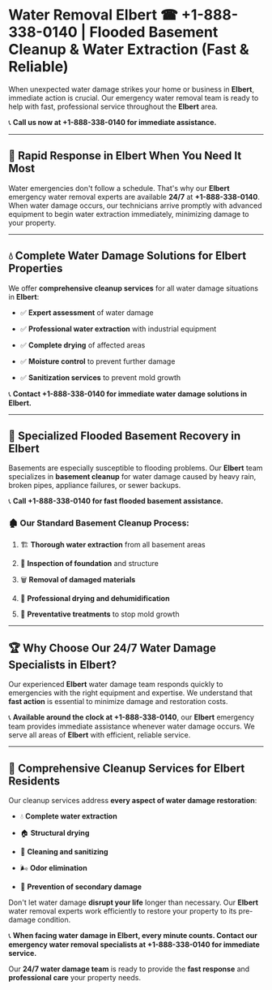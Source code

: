 # Water Removal Elbert ☎ +1-888-338-0140 | Flooded Basement Cleanup & Water Extraction (Fast & Reliable)

When unexpected water damage strikes your home or business in **Elbert**, immediate action is crucial. Our emergency water removal team is ready to help with fast, professional service throughout the **Elbert** area. 

📞 **Call us now at +1-888-338-0140 for immediate assistance.**
---
## 🚀 Rapid Response in Elbert When You Need It Most
Water emergencies don't follow a schedule. That's why our **Elbert** emergency water removal experts are available **24/7** at **+1-888-338-0140**. When water damage occurs, our technicians arrive promptly with advanced equipment to begin water extraction immediately, minimizing damage to your property.
---
## 💧 Complete Water Damage Solutions for Elbert Properties
We offer **comprehensive cleanup services** for all water damage situations in **Elbert**:
- ✅ **Expert assessment** of water damage  
- ✅ **Professional water extraction** with industrial equipment  
- ✅ **Complete drying** of affected areas  
- ✅ **Moisture control** to prevent further damage  
- ✅ **Sanitization services** to prevent mold growth  
📞 **Contact +1-888-338-0140 for immediate water damage solutions in Elbert.**
---
## 🌊 Specialized Flooded Basement Recovery in Elbert
Basements are especially susceptible to flooding problems. Our **Elbert** team specializes in **basement cleanup** for water damage caused by heavy rain, broken pipes, appliance failures, or sewer backups. 
📞 **Call +1-888-338-0140 for fast flooded basement assistance.**
### 🏚️ Our Standard Basement Cleanup Process:
1. 🏗️ **Thorough water extraction** from all basement areas  
2. 🔎 **Inspection of foundation** and structure  
3. 🗑️ **Removal of damaged materials**  
4. 💨 **Professional drying and dehumidification**  
5. 🚫 **Preventative treatments** to stop mold growth  
---
## 🏆 Why Choose Our 24/7 Water Damage Specialists in Elbert?
Our experienced **Elbert** water damage team responds quickly to emergencies with the right equipment and expertise. We understand that **fast action** is essential to minimize damage and restoration costs.
📞 **Available around the clock at +1-888-338-0140**, our **Elbert** emergency team provides immediate assistance whenever water damage occurs. We serve all areas of **Elbert** with efficient, reliable service.
---
## 🧹 Comprehensive Cleanup Services for Elbert Residents
Our cleanup services address **every aspect of water damage restoration**:
- 💧 **Complete water extraction**  
- 🏠 **Structural drying**  
- 🧼 **Cleaning and sanitizing**  
- 🌬️ **Odor elimination**  
- 🚫 **Prevention of secondary damage**  
Don't let water damage **disrupt your life** longer than necessary. Our **Elbert** water removal experts work efficiently to restore your property to its pre-damage condition.
📞 **When facing water damage in Elbert, every minute counts. Contact our emergency water removal specialists at +1-888-338-0140 for immediate service.**
Our **24/7 water damage team** is ready to provide the **fast response** and **professional care** your property needs.
